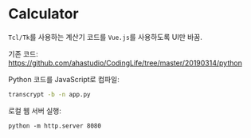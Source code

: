 # Calculator

`Tcl/Tk`를 사용하는 계산기 코드를 `Vue.js`를 사용하도록 UI만 바꿈.

기존 코드: <https://github.com/ahastudio/CodingLife/tree/master/20190314/python>

Python 코드를 JavaScript로 컴파일:

```bash
transcrypt -b -n app.py
```

로컬 웹 서버 실행:

```
python -m http.server 8080
```
